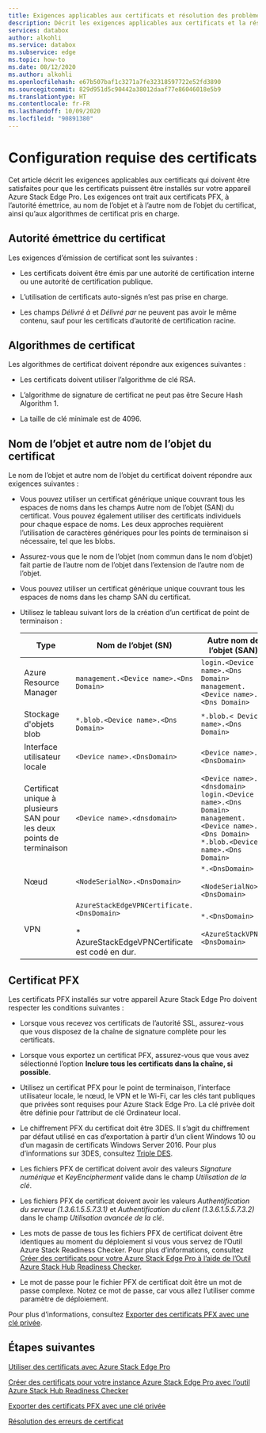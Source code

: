 ```yaml
---
title: Exigences applicables aux certificats et résolution des problèmes avec Azure Stack Edge Pro | Microsoft Docs
description: Décrit les exigences applicables aux certificats et la résolution des erreurs de certificat avec un appareil Azure Stack Edge Pro.
services: databox
author: alkohli
ms.service: databox
ms.subservice: edge
ms.topic: how-to
ms.date: 08/12/2020
ms.author: alkohli
ms.openlocfilehash: e67b507baf1c3271a7fe32318597722e52fd3890
ms.sourcegitcommit: 829d951d5c90442a38012daaf77e86046018e5b9
ms.translationtype: HT
ms.contentlocale: fr-FR
ms.lasthandoff: 10/09/2020
ms.locfileid: "90891380"
---
```

# <a name="certificate-requirements"></a>Configuration requise des certificats

Cet article décrit les exigences applicables aux certificats qui doivent être satisfaites pour que les certificats puissent être installés sur votre appareil Azure Stack Edge Pro. Les exigences ont trait aux certificats PFX, à l’autorité émettrice, au nom de l’objet et à l’autre nom de l’objet du certificat, ainsi qu’aux algorithmes de certificat pris en charge.

## <a name="certificate-issuing-authority"></a>Autorité émettrice du certificat

Les exigences d’émission de certificat sont les suivantes :

* Les certificats doivent être émis par une autorité de certification interne ou une autorité de certification publique.

* L’utilisation de certificats auto-signés n’est pas prise en charge.

* Les champs *Délivré à* et *Délivré par* ne peuvent pas avoir le même contenu, sauf pour les certificats d’autorité de certification racine.



## <a name="certificate-algorithms"></a>Algorithmes de certificat

Les algorithmes de certificat doivent répondre aux exigences suivantes :

* Les certificats doivent utiliser l’algorithme de clé RSA.

* L’algorithme de signature de certificat ne peut pas être Secure Hash Algorithm 1.

* La taille de clé minimale est de 4096.

## <a name="certificate-subject-name-and-subject-alternative-name"></a>Nom de l’objet et autre nom de l’objet du certificat

Le nom de l’objet et autre nom de l’objet du certificat doivent répondre aux exigences suivantes :

* Vous pouvez utiliser un certificat générique unique couvrant tous les espaces de noms dans les champs Autre nom de l’objet (SAN) du certificat. Vous pouvez également utiliser des certificats individuels pour chaque espace de noms. Les deux approches requièrent l’utilisation de caractères génériques pour les points de terminaison si nécessaire, tel que les blobs.

* Assurez-vous que le nom de l’objet (nom commun dans le nom d’objet) fait partie de l’autre nom de l’objet dans l’extension de l’autre nom de l’objet.

* Vous pouvez utiliser un certificat générique unique couvrant tous les espaces de noms dans les champ SAN du certificat.

* Utilisez le tableau suivant lors de la création d’un certificat de point de terminaison :

    |Type |Nom de l’objet (SN)  |Autre nom de l’objet (SAN)  |Exemple de nom d’objet |
    |---------|---------|---------|---------|
    |Azure Resource Manager|`management.<Device name>.<Dns Domain>`|`login.<Device name>.<Dns Domain>`<br>`management.<Device name>.<Dns Domain>`|`management.mydevice1.microsoftdatabox.com` |
    |Stockage d'objets blob|`*.blob.<Device name>.<Dns Domain>`|`*.blob.< Device name>.<Dns Domain>`|`*.blob.mydevice1.microsoftdatabox.com` |
    |Interface utilisateur locale| `<Device name>.<DnsDomain>`|`<Device name>.<DnsDomain>`| `mydevice1.microsoftdatabox.com` |
    |Certificat unique à plusieurs SAN pour les deux points de terminaison|`<Device name>.<dnsdomain>`|`<Device name>.<dnsdomain>`<br>`login.<Device name>.<Dns Domain>`<br>`management.<Device name>.<Dns Domain>`<br>`*.blob.<Device name>.<Dns Domain>`|`mydevice1.microsoftdatabox.com` |
    |Nœud|`<NodeSerialNo>.<DnsDomain>`|`*.<DnsDomain>`<br><br>`<NodeSerialNo>.<DnsDomain>`|`mydevice1.microsoftdatabox.com` |
    |VPN|`AzureStackEdgeVPNCertificate.<DnsDomain>`<br><br> * AzureStackEdgeVPNCertificate est codé en dur.  | `*.<DnsDomain>`<br><br>`<AzureStackVPN>.<DnsDomain>` | `edgevpncertificate.microsoftdatabox.com`|
    
## <a name="pfx-certificate"></a>Certificat PFX

Les certificats PFX installés sur votre appareil Azure Stack Edge Pro doivent respecter les conditions suivantes :

* Lorsque vous recevez vos certificats de l’autorité SSL, assurez-vous que vous disposez de la chaîne de signature complète pour les certificats.

* Lorsque vous exportez un certificat PFX, assurez-vous que vous avez sélectionné l’option **Inclure tous les certificats dans la chaîne, si possible**.

* Utilisez un certificat PFX pour le point de terminaison, l’interface utilisateur locale, le nœud, le VPN et le Wi-Fi, car les clés tant publiques que privées sont requises pour Azure Stack Edge Pro. La clé privée doit être définie pour l’attribut de clé Ordinateur local.

* Le chiffrement PFX du certificat doit être 3DES. Il s’agit du chiffrement par défaut utilisé en cas d’exportation à partir d’un client Windows 10 ou d’un magasin de certificats Windows Server 2016. Pour plus d’informations sur 3DES, consultez [Triple DES](https://en.wikipedia.org/wiki/Triple_DES).

* Les fichiers PFX de certificat doivent avoir des valeurs *Signature numérique* et *KeyEncipherment* valide dans le champ *Utilisation de la clé*.

* Les fichiers PFX de certificat doivent avoir les valeurs *Authentification du serveur (1.3.6.1.5.5.7.3.1)* et *Authentification du client (1.3.6.1.5.5.7.3.2)* dans le champ *Utilisation avancée de la clé*.

* Les mots de passe de tous les fichiers PFX de certificat doivent être identiques au moment du déploiement si vous vous servez de l’Outil Azure Stack Readiness Checker. Pour plus d’informations, consultez [Créer des certificats pour votre Azure Stack Edge Pro à l’aide de l’Outil Azure Stack Hub Readiness Checker](azure-stack-edge-j-series-create-certificates-tool.md).

* Le mot de passe pour le fichier PFX de certificat doit être un mot de passe complexe. Notez ce mot de passe, car vous allez l’utiliser comme paramètre de déploiement.

Pour plus d’informations, consultez [Exporter des certificats PFX avec une clé privée](azure-stack-edge-j-series-manage-certificates.md#export-certificates-as-pfx-format-with-private-key).

## <a name="next-steps"></a>Étapes suivantes

[Utiliser des certificats avec Azure Stack Edge Pro](azure-stack-edge-j-series-manage-certificates.md)

[Créer des certificats pour votre instance Azure Stack Edge Pro avec l’outil Azure Stack Hub Readiness Checker](azure-stack-edge-j-series-create-certificates-tool.md)

[Exporter des certificats PFX avec une clé privée](azure-stack-edge-j-series-manage-certificates.md#export-certificates-as-pfx-format-with-private-key)

[Résolution des erreurs de certificat](azure-stack-edge-j-series-certificate-troubleshooting.md)